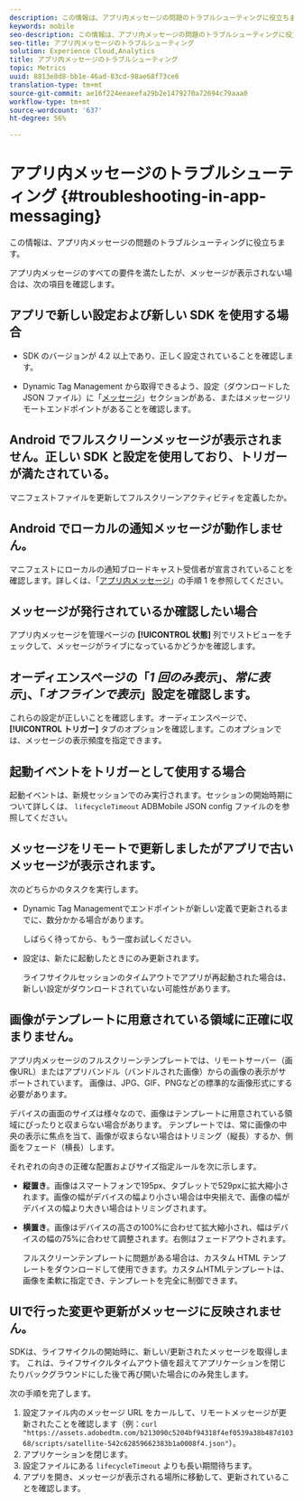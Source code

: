 ```yaml
---
description: この情報は、アプリ内メッセージの問題のトラブルシューティングに役立ちます。
keywords: mobile
seo-description: この情報は、アプリ内メッセージの問題のトラブルシューティングに役立ちます。
seo-title: アプリ内メッセージのトラブルシューティング
solution: Experience Cloud,Analytics
title: アプリ内メッセージのトラブルシューティング
topic: Metrics
uuid: 8813e8d8-bb1e-46ad-83cd-98ae68f73ce6
translation-type: tm+mt
source-git-commit: ae16f224eeaeefa29b2e1479270a72694c79aaa0
workflow-type: tm+mt
source-wordcount: '637'
ht-degree: 56%

---
```



# アプリ内メッセージのトラブルシューティング {#troubleshooting-in-app-messaging}

この情報は、アプリ内メッセージの問題のトラブルシューティングに役立ちます。

アプリ内メッセージのすべての要件を満たしたが、メッセージが表示されない場合は、次の項目を確認します。

## アプリで新しい設定および新しい SDK を使用する場合

* SDK のバージョンが 4.2 以上であり、正しく設定されていることを確認します。

* Dynamic Tag Management から取得できるよう、設定（ダウンロードした JSON ファイル）に「[メッセージ](/help/using/in-app-messaging/in-app-messaging.md)」セクションがある、またはメッセージリモートエンドポイントがあることを確認します。

## Android でフルスクリーンメッセージが表示されません。正しい SDK と設定を使用しており、トリガーが満たされている。

マニフェストファイルを更新してフルスクリーンアクティビティを定義したか。

## Android でローカルの通知メッセージが動作しません。

マニフェストにローカルの通知ブロードキャスト受信者が宣言されていることを確認します。詳しくは、「[アプリ内メッセージ](/help/android/messaging-main/messaging/messaging.md)」の手順 1 を参照してください。

## メッセージが発行されているか確認したい場合

アプリ内メッセージを管理ページの **[!UICONTROL 状態]** 列でリストビューをチェックして、メッセージがライブになっているかどうかを確認します。

## オーディエンスページの「*1 回のみ表示*」、*常に表示*」、「*オフラインで表示*」設定を確認します。

これらの設定が正しいことを確認します。オーディエンスページで、**[!UICONTROL トリガー]** タブのオプションを確認します。このオプションでは、メッセージの表示頻度を指定できます。

## 起動イベントをトリガーとして使用する場合

起動イベントは、新規セッションでのみ実行されます。セッションの開始時期について詳しくは、 `lifecycleTimeout` ADBMobile JSON config [](/help/ios/configuration/json-config/json-config.md) ファイルのを参照してください。

## メッセージをリモートで更新しましたがアプリで古いメッセージが表示されます。

次のどちらかのタスクを実行します。

* Dynamic Tag Managementでエンドポイントが新しい定義で更新されるまでに、数分かかる場合があります。

   しばらく待ってから、もう一度お試しください。

* 設定は、新たに起動したときにのみ更新されます。

   ライフサイクルセッションのタイムアウトでアプリが再起動された場合は、新しい設定がダウンロードされていない可能性があります。

## 画像がテンプレートに用意されている領域に正確に収まりません。

アプリ内メッセージのフルスクリーンテンプレートでは、リモートサーバー（画像URL）またはアプリバンドル（バンドルされた画像）からの画像の表示がサポートされています。 画像は、JPG、GIF、PNGなどの標準的な画像形式にする必要があります。

デバイスの画面のサイズは様々なので、画像はテンプレートに用意されている領域にぴったりと収まらない場合があります。 テンプレートでは、常に画像の中央の表示に焦点を当て、画像が収まらない場合はトリミング（縦長）するか、側面をフェード（横長）します。

それぞれの向きの正確な配置およびサイズ指定ルールを次に示します。

* **縦置き**。画像はスマートフォンで195px、タブレットで529pxに拡大縮小されます。画像の幅がデバイスの幅より小さい場合は中央揃えで、画像の幅がデバイスの幅より大きい場合はトリミングされます。

* **横置き**。画像はデバイスの高さの100%に合わせて拡大縮小され、幅はデバイスの幅の75%に合わせて調整されます。右側はフェードアウトされます。

   フルスクリーンテンプレートに問題がある場合は、カスタム HTML テンプレートをダウンロードして使用できます。カスタムHTMLテンプレートは、画像を柔軟に指定でき、テンプレートを完全に制御できます。

## UIで行った変更や更新がメッセージに反映されません。

SDKは、ライフサイクルの開始時に、新しい/更新されたメッセージを取得します。 これは、ライフサイクルタイムアウト値を超えてアプリケーションを閉じたりバックグラウンドにした後で再び開いた場合にのみ発生します。

次の手順を完了します。

1. 設定ファイル内のメッセージ URL をカールして、リモートメッセージが更新されたことを確認します（例：`curl "https://assets.adobedtm.com/b213090c5204bf94318f4ef0539a38b487d10368/scripts/satellite-542c62859662383b1a0008f4.json"`）。
1. アプリケーションを閉じます。
1. 設定ファイルにある `lifecycleTimeout` よりも長い期間待ちます。
1. アプリを開き、メッセージが表示される場所に移動して、更新されていることを確認します。